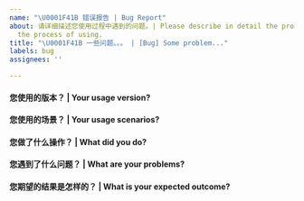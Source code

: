 ```yaml
---
name: "\U0001F41B 错误报告 | Bug Report"
about: 请详细描述您使用过程中遇到的问题。| Please describe in detail the problems you encountered in
  the process of using.
title: "\U0001F41B 一些问题。。。 | [Bug] Some problem..."
labels: bug
assignees: ''

---
```


<!-- 请在您提交 bug 之前，回答以下这些问题。 | Please answer these questions before you submit a bug. -->

#### 您使用的版本？ | Your usage version?

#### 您使用的场景？ | Your usage scenarios?

#### 您做了什么操作？ | What did you do?

#### 您遇到了什么问题？ | What are your problems?

#### 您期望的结果是怎样的？ | What is your expected outcome?
